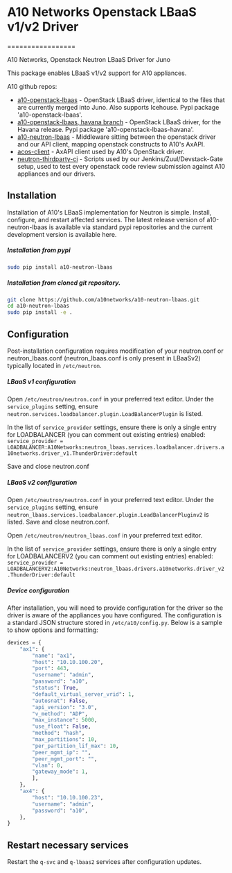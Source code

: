 # A10 Networks Openstack LBaaS v1/v2 Driver
=================

A10 Networks, Openstack Neutron LBaaS Driver for Juno

This package enables LBaaS v1/v2 support for A10 appliances.

A10 github repos:

- [a10-openstack-lbaas](https://github.com/a10networks/a10-openstack-lbaas) - OpenStack LBaaS driver, 
identical to the files that are currently merged into Juno.  Also supports Icehouse.  Pypi package 
'a10-openstack-lbaas'.
- [a10-openstack-lbaas, havana branch](https://github.com/a10networks/a10-openstack-lbaas/tree/havana) - OpenStack 
LBaaS driver, for the Havana release.  Pypi package 'a10-openstack-lbaas-havana'.
- [a10-neutron-lbaas](https://github.com/a10networks/a10-neutron-lbaas) - Middleware sitting between the 
openstack driver and our API client, mapping openstack constructs to A10's AxAPI.
- [acos-client](https://github.com/a10networks/acos-client) - AxAPI client used by A10's OpenStack driver.
- [neutron-thirdparty-ci](https://github.com/a10networks/neutron-thirdparty-ci) - Scripts used by 
our Jenkins/Zuul/Devstack-Gate setup, used to test every openstack code review submission against 
A10 appliances and our drivers.

## Installation

Installation of A10's LBaaS implementation for Neutron is simple.  Install, configure, and restart affected services.  The latest release version of a10-neutron-lbaas is available via standard pypi repositories and the current development version is available here.

##### Installation from pypi
```sh
sudo pip install a10-neutron-lbaas
```

##### Installation from cloned git repository.
```sh
git clone https://github.com/a10networks/a10-neutron-lbaas.git
cd a10-neutron-lbaas
sudo pip install -e .
```


## Configuration

Post-installation configuration requires modification of your neutron.conf or neutron_lbaas.conf (neutron_lbaas.conf is only present in LBaaSv2) typically located in `/etc/neutron`.

##### LBaaS v1 configuration
Open `/etc/neutron/neutron.conf` in your preferred text editor.
Under the `service_plugins` setting, ensure `neutron.services.loadbalancer.plugin.LoadBalancerPlugin` is listed.

In the list of `service_provider` settings, ensure there is only a single entry for LOADBALANCER (you can comment out existing entries) enabled:
`service_provider = LOADBALANCER:A10Networks:neutron_lbaas.services.loadbalancer.drivers.a10networks.driver_v1.ThunderDriver:default`

Save and close neutron.conf

##### LBaaS v2 configuration
Open `/etc/neutron/neutron.conf` in your preferred text editor.
Under the `service_plugins` setting, ensure `neutron_lbaas.services.loadbalancer.plugin.LoadBalancerPluginv2` is listed.
Save and close neutron.conf.

Open `/etc/neutron/neutron_lbaas.conf` in your preferred text editor.

In the list of `service_provider` settings, ensure there is only a single entry for LOADBALANCERV2 (you can comment out existing entries) enabled:
`service_provider = LOADBALANCERV2:A10Networks:neutron_lbaas.drivers.a10networks.driver_v2.ThunderDriver:default`

##### Device configuration

After installation, you will need to provide configuration for the driver so the driver is aware of the appliances you have configured.  The configuration is a standard JSON structure stored in `/etc/a10/config.py`.  Below is a sample to show options and formatting:
```python
devices = {
    "ax1": {
        "name": "ax1",
        "host": "10.10.100.20",
        "port": 443,
        "username": "admin",
        "password": "a10",
        "status": True,
        "default_virtual_server_vrid": 1,
        "autosnat": False,
        "api_version": "3.0",
        "v_method": "ADP",
        "max_instance": 5000,
        "use_float": False,
        "method": "hash",
        "max_partitions": 10,
        "per_partition_lif_max": 10,
        "peer_mgmt_ip": "",
        "peer_mgmt_port": "",
        "vlan": 0,
        "gateway_mode": 1,
        ],
    },
    "ax4": {
        "host": "10.10.100.23",
        "username": "admin",
        "password": "a10",
    },
}
```

## Restart necessary services
Restart the `q-svc` and `q-lbaas2` services after configuration updates.
